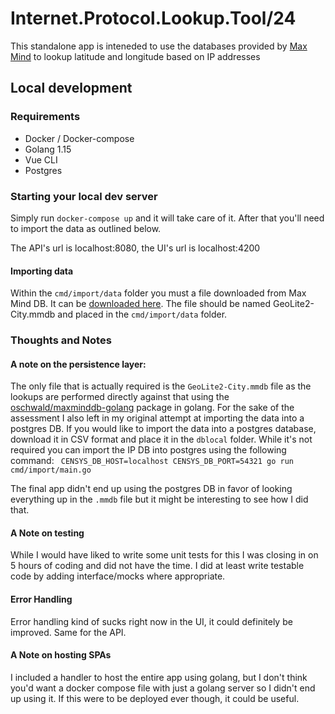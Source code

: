 # Internet.Protocol.Lookup.Tool/24

This standalone app is inteneded to use the databases provided by [Max Mind](https://maxmind.com/) to lookup latitude and longitude based on IP addresses

## Local development


### Requirements
* Docker / Docker-compose
* Golang 1.15
* Vue CLI
* Postgres

### Starting your local dev server
Simply run `docker-compose up` and it will take care of it.  After that you'll need to import the data as outlined below.

The API's url is localhost:8080, the UI's url is localhost:4200

#### Importing data
Within the `cmd/import/data` folder you must a file downloaded from Max Mind DB.  It can be [downloaded here](https://dev.maxmind.com/geoip/geoip2/geolite2/).  The file should be named GeoLite2-City.mmdb and placed in the `cmd/import/data` folder.


### Thoughts and Notes
#### A note on the persistence layer:
The only file that is actually required is the `GeoLite2-City.mmdb` file as the lookups are performed directly against that using the [oschwald/maxminddb-golang](https://github.com/oschwald/maxminddb-golang) package in golang.  For the sake of the assessment I also left in my original attempt at importing the data into a postgres DB.  If you would like to import the data into a postgres database, download it in CSV format and place it in the `dblocal` folder. While it's not required you can import the IP DB into postgres using the following command: ` CENSYS_DB_HOST=localhost CENSYS_DB_PORT=54321 go run cmd/import/main.go`  

The final app didn't end up using the postgres DB in favor of looking everything up in the `.mmdb` file but it might be interesting to see how I did that.


#### A Note on testing
While I would have liked to write some unit tests for this I was closing in on 5 hours of coding and did not have the time.  I did at least write testable code by adding interface/mocks where appropriate.

#### Error Handling
Error handling kind of sucks right now in the UI, it could definitely be improved.  Same for the API.

#### A Note on hosting SPAs
I included a handler to host the entire app using golang, but I don't think you'd want a docker compose file with just a golang server so I didn't end up using it.  If this were to be deployed ever though, it could be useful.
